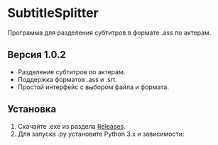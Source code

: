 # SubtitleSplitter

Программа для разделения субтитров в формате .ass по актерам.

## Версия 1.0.2
- Разделение субтитров по актерам.
- Поддержка форматов .ass и .srt.
- Простой интерфейс с выбором файла и формата.

## Установка
1. Скачайте .exe из раздела [Releases](https://github.com/ваш_логин/SubtitleSplitter/releases).
2. Для запуска .py установите Python 3.x и зависимости:
